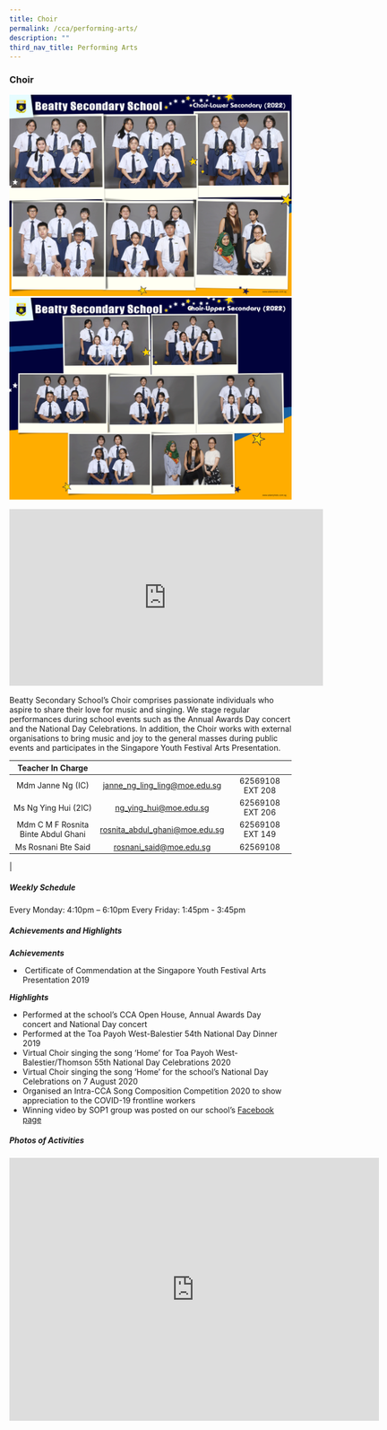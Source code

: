 ```yaml
---
title: Choir
permalink: /cca/performing-arts/
description: ""
third_nav_title: Performing Arts
---
```

### **Choir**
![Choir Lower Sec](/images/CCA%202022/choir-lower-secondary.png)
<br>
![Choir Upper Sec](/images/CCA%202022/choir-upper-secondary.png)

<iframe width="560" height="315" src="https://www.youtube.com/embed/ERPyIJEf3H0" title="Beatty Secondary School - Choir" frameborder="0" allow="accelerometer; autoplay; clipboard-write; encrypted-media; gyroscope; picture-in-picture" allowfullscreen=""></iframe>

Beatty Secondary School’s Choir comprises passionate individuals who aspire to share their love for music and singing. We stage regular performances during school events such as the Annual Awards Day concert and the National Day Celebrations. In addition, the Choir works with external organisations to bring music and joy to the general masses during public events and participates in the Singapore Youth Festival Arts Presentation.

| Teacher In Charge |  |  |
|:---:|:---:|:---:|
| Mdm Janne Ng (IC) |	janne_ng_ling_ling@moe.edu.sg |	62569108 EXT 208 |
| Ms Ng Ying Hui (2IC) |	ng_ying_hui@moe.edu.sg |	62569108 EXT 206 |
| Mdm C M F Rosnita Binte Abdul Ghani |	rosnita_abdul_ghani@moe.edu.sg |	62569108 EXT 149 |
| Ms Rosnani Bte Said |	rosnani_said@moe.edu.sg |	62569108 |
|

##### **Weekly Schedule**
Every Monday: 4:10pm – 6:10pm
Every Friday: 1:45pm - 3:45pm
 
##### **Achievements and Highlights**
**_Achievements_**
*   &nbsp;Certificate of Commendation at the Singapore Youth Festival Arts Presentation 2019

**_Highlights_**
*   Performed at the school’s CCA Open House, Annual Awards Day concert and National Day concert
*   Performed at the Toa Payoh West-Balestier 54th&nbsp;National Day Dinner 2019
*   Virtual Choir singing the song ‘Home’ for Toa Payoh West-Balestier/Thomson 55th National Day Celebrations 2020
*   Virtual Choir singing the song ‘Home’ for the school’s National Day Celebrations on 7 August 2020
*   Organised an Intra-CCA Song Composition Competition 2020 to show appreciation to the COVID-19 frontline workers
*   Winning video by SOP1 group was posted on our school’s&nbsp;[Facebook page](https://www.facebook.com/336733456925160/posts/693195541278948/?vh=e&amp;extid=d265VjxLT99tSUQf&amp;d=n)

##### **Photos of Activities**
<iframe allowfullscreen="true" height="469" width="660" frameborder="0" src="https://docs.google.com/presentation/d/e/2PACX-1vRy_3YqhMg9PMoXyweIWh_Emy_lajJMUnfBwN01W7fjrPPpj25X-9O5QBcxFdUb4sQbT7UH6Wa5NIvj/embed?start=false&amp;loop=false&amp;delayms=3000"></iframe>